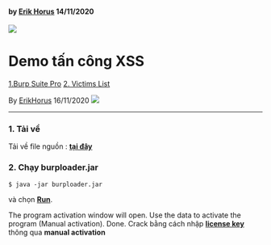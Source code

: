 
#### by [Erik Horus](h)  14/11/2020
![](https://i.imgur.com/dE3pF7N.png)

# Demo tấn công XSS


[1.Burp Suite Pro](./BurpSuitePro/)
[2. Victims List](./victims.md.gpg)


By [ErikHorus](b) 16/11/2020
![](https://i.imgur.com/8X5I2Ky.png)
____
### 1. Tải về 
Tải về file nguồn : **[tại đây](https://drive.google.com/file/d/1UNwa3JlquGjHq1-Gyk6nZeefO7edaXIr/view?usp=sharing)**
### 2.  Chạy burploader.jar

    $ java -jar burploader.jar

và chọn **[Run](h)**. 

 The program activation window will open. Use the data to activate the program (Manual activation). Done.
Crack bằng cách nhập **[license key](h)** thông qua **manual activation**


